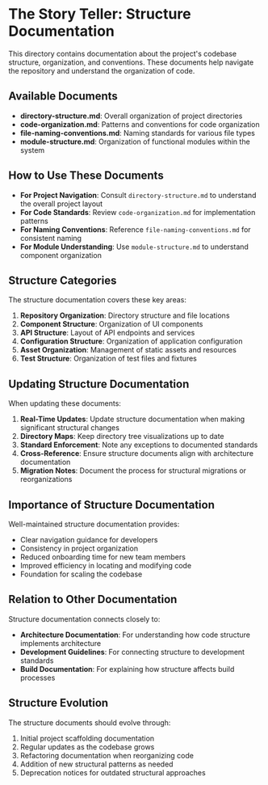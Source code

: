 # The Story Teller: Structure Documentation

This directory contains documentation about the project's codebase structure, organization, and conventions. These documents help navigate the repository and understand the organization of code.

## Available Documents

- **directory-structure.md**: Overall organization of project directories
- **code-organization.md**: Patterns and conventions for code organization
- **file-naming-conventions.md**: Naming standards for various file types
- **module-structure.md**: Organization of functional modules within the system

## How to Use These Documents

- **For Project Navigation**: Consult `directory-structure.md` to understand the overall project layout
- **For Code Standards**: Review `code-organization.md` for implementation patterns
- **For Naming Conventions**: Reference `file-naming-conventions.md` for consistent naming
- **For Module Understanding**: Use `module-structure.md` to understand component organization

## Structure Categories

The structure documentation covers these key areas:

1. **Repository Organization**: Directory structure and file locations
2. **Component Structure**: Organization of UI components
3. **API Structure**: Layout of API endpoints and services
4. **Configuration Structure**: Organization of application configuration
5. **Asset Organization**: Management of static assets and resources
6. **Test Structure**: Organization of test files and fixtures

## Updating Structure Documentation

When updating these documents:

1. **Real-Time Updates**: Update structure documentation when making significant structural changes
2. **Directory Maps**: Keep directory tree visualizations up to date
3. **Standard Enforcement**: Note any exceptions to documented standards
4. **Cross-Reference**: Ensure structure documents align with architecture documentation
5. **Migration Notes**: Document the process for structural migrations or reorganizations

## Importance of Structure Documentation

Well-maintained structure documentation provides:

- Clear navigation guidance for developers
- Consistency in project organization
- Reduced onboarding time for new team members
- Improved efficiency in locating and modifying code
- Foundation for scaling the codebase

## Relation to Other Documentation

Structure documentation connects closely to:

- **Architecture Documentation**: For understanding how code structure implements architecture
- **Development Guidelines**: For connecting structure to development standards
- **Build Documentation**: For explaining how structure affects build processes

## Structure Evolution

The structure documents should evolve through:

1. Initial project scaffolding documentation
2. Regular updates as the codebase grows
3. Refactoring documentation when reorganizing code
4. Addition of new structural patterns as needed
5. Deprecation notices for outdated structural approaches 